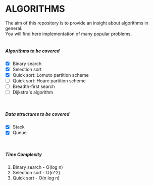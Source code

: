 # ALGORITHMS

The aim of this repository is to provide an insight about algorithms in general.<br/>
You will find here implementation of many popular problems.
<br/><br/>

##### Algorithms to be covered
- [X] Binary search
- [X] Selection sort
- [X] Quick sort: Lomuto partition scheme
- [ ] Quick sort: Hoare partition scheme
- [ ] Breadth-first search
- [ ] Dijkstra's algorithm
<br/>

##### Data structures to be covered
- [X] Stack
- [X] Queue
<br/>

##### Time Complexity

1. Binary search - O(log n)
2. Selection sort - O(n^2)
3. Quick sort - O(n log n)
